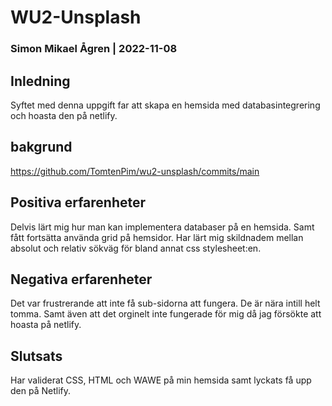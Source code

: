 # WU2-Unsplash
### Simon Mikael Ågren | 2022-11-08

## Inledning
Syftet med denna uppgift far att skapa en hemsida med databasintegrering och hoasta den på netlify. 

## bakgrund 
https://github.com/TomtenPim/wu2-unsplash/commits/main 

## Positiva erfarenheter
Delvis lärt mig hur man kan implementera databaser på en hemsida. Samt fått fortsätta använda grid på hemsidor. Har lärt mig skildnadem mellan absolut och relativ sökväg för bland annat css stylesheet:en.

## Negativa erfarenheter
Det var frustrerande att inte få sub-sidorna att fungera. De är nära intill helt tomma. Samt även att det orginelt inte fungerade för mig då jag försökte att hoasta på netlify.

## Slutsats
Har validerat CSS, HTML och WAWE på min hemsida samt lyckats få upp den på Netlify.
